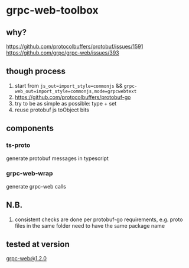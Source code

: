 # grpc-web-toolbox

## why?

https://github.com/protocolbuffers/protobuf/issues/1591
https://github.com/grpc/grpc-web/issues/393

## though process

1. start from `js_out=import_style=commonjs` && `grpc-web_out=import_style=commonjs,mode=grpcwebtext`
2. https://github.com/protocolbuffers/protobuf-go
3. try to be as simple as possible: type + set
4. reuse protobuf js toObject bits

## components

### ts-proto

generate protobuf messages in typescript

### grpc-web-wrap

generate grpc-web calls

## N.B.

1. consistent checks are done per protobuf-go requirements, e.g. proto files in the same folder need to have the same package name

## tested at version

grpc-web@1.2.0
